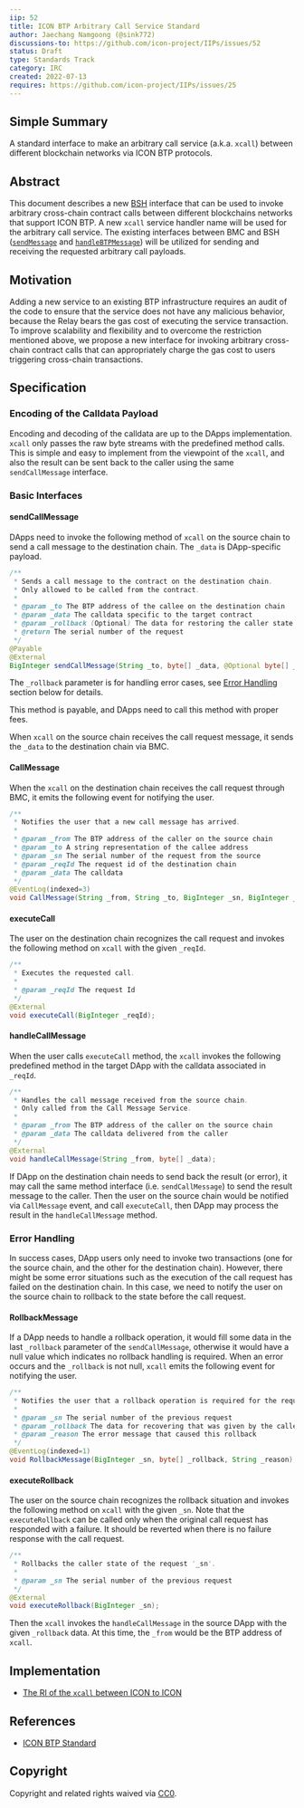 ```yaml
---
iip: 52
title: ICON BTP Arbitrary Call Service Standard
author: Jaechang Namgoong (@sink772)
discussions-to: https://github.com/icon-project/IIPs/issues/52
status: Draft
type: Standards Track
category: IRC
created: 2022-07-13
requires: https://github.com/icon-project/IIPs/issues/25
---
```


## Simple Summary

A standard interface to make an arbitrary call service (a.k.a. `xcall`) between different blockchain networks via
ICON BTP protocols.

## Abstract

This document describes a new [BSH](https://github.com/icon-project/IIPs/blob/master/IIPS/iip-25.md#btp-service-handler) interface
that can be used to invoke arbitrary cross-chain contract calls between different blockchains networks that support ICON BTP.
A new `xcall` service handler name will be used for the arbitrary call service.
The existing interfaces between BMC and BSH ([`sendMessage`](https://github.com/icon-project/IIPs/blob/master/IIPS/iip-25.md#sendmessage)
and [`handleBTPMessage`](https://github.com/icon-project/IIPs/blob/master/IIPS/iip-25.md#handlebtpmessage))
will be utilized for sending and receiving the requested arbitrary call payloads.

## Motivation

Adding a new service to an existing BTP infrastructure requires an audit of the code to ensure that the service
does not have any malicious behavior, because the Relay bears the gas cost of executing the service transaction.
To improve scalability and flexibility and to overcome the restriction mentioned above, we propose a new interface
for invoking arbitrary cross-chain contract calls that can appropriately charge the gas cost to users triggering
cross-chain transactions.

## Specification

### Encoding of the Calldata Payload

Encoding and decoding of the calldata are up to the DApps implementation.
`xcall` only passes the raw byte streams with the predefined method calls.
This is simple and easy to implement from the viewpoint of the `xcall`, and also the result can be sent back
to the caller using the same `sendCallMessage` interface.

### Basic Interfaces

#### sendCallMessage

DApps need to invoke the following method of `xcall` on the source chain to send a call message to the destination chain.
The `_data` is DApp-specific payload.

```java
/**
 * Sends a call message to the contract on the destination chain.
 * Only allowed to be called from the contract.
 *
 * @param _to The BTP address of the callee on the destination chain
 * @param _data The calldata specific to the target contract
 * @param _rollback (Optional) The data for restoring the caller state when an error occurred
 * @return The serial number of the request
 */
@Payable
@External
BigInteger sendCallMessage(String _to, byte[] _data, @Optional byte[] _rollback);
```

The `_rollback` parameter is for handling error cases, see [Error Handling](#error-handling) section below for details.

This method is payable, and DApps need to call this method with proper fees.

When `xcall` on the source chain receives the call request message, it sends the `_data` to the destination chain via BMC.

#### CallMessage

When the `xcall` on the destination chain receives the call request through BMC, it emits the following event for notifying the user.

```java
/**
 * Notifies the user that a new call message has arrived.
 *
 * @param _from The BTP address of the caller on the source chain
 * @param _to A string representation of the callee address
 * @param _sn The serial number of the request from the source
 * @param _reqId The request id of the destination chain
 * @param _data The calldata
 */
@EventLog(indexed=3)
void CallMessage(String _from, String _to, BigInteger _sn, BigInteger _reqId, byte[] _data);
```

#### executeCall

The user on the destination chain recognizes the call request and invokes the following method on `xcall` with the given `_reqId`.

```java
/**
 * Executes the requested call.
 *
 * @param _reqId The request Id
 */
@External
void executeCall(BigInteger _reqId);
```

#### handleCallMessage

When the user calls `executeCall` method, the `xcall` invokes the following predefined method in the target DApp
with the calldata associated in `_reqId`.

```java
/**
 * Handles the call message received from the source chain.
 * Only called from the Call Message Service.
 *
 * @param _from The BTP address of the caller on the source chain
 * @param _data The calldata delivered from the caller
 */
@External
void handleCallMessage(String _from, byte[] _data);
```

If DApp on the destination chain needs to send back the result (or error), it may call the same method interface
(i.e. `sendCallMessage`) to send the result message to the caller.
Then the user on the source chain would be notified via `CallMessage` event, and call `executeCall`,
then DApp may process the result in the `handleCallMessage` method.

### Error Handling

In success cases, DApp users only need to invoke two transactions (one for the source chain, and the other for
the destination chain).  However, there might be some error situations such as the execution of the call request
has failed on the destination chain. In this case, we need to notify the user on the source chain to rollback to the state
before the call request.

#### RollbackMessage

If a DApp needs to handle a rollback operation, it would fill some data in the last `_rollback` parameter of the `sendCallMessage`,
otherwise it would have a null value which indicates no rollback handling is required.
When an error occurs and the `_rollback` is not null, `xcall` emits the following event for notifying the user.

```java
/**
 * Notifies the user that a rollback operation is required for the request '_sn'.
 *
 * @param _sn The serial number of the previous request
 * @param _rollback The data for recovering that was given by the caller
 * @param _reason The error message that caused this rollback
 */
@EventLog(indexed=1)
void RollbackMessage(BigInteger _sn, byte[] _rollback, String _reason);
```

#### executeRollback

The user on the source chain recognizes the rollback situation and invokes the following method on `xcall` with the given `_sn`.
Note that the `executeRollback` can be called only when the original call request has responded with a failure.
It should be reverted when there is no failure response with the call request.

```java
/**
 * Rollbacks the caller state of the request '_sn'.
 *
 * @param _sn The serial number of the previous request
 */
@External
void executeRollback(BigInteger _sn);
```

Then the `xcall` invokes the `handleCallMessage` in the source DApp with the given `_rollback` data.
At this time, the `_from` would be the BTP address of `xcall`.


## Implementation
* [The RI of the `xcall` between ICON to ICON](https://github.com/icon-project/btp/tree/iconloop-v2/javascore/xcall)

## References
* [ICON BTP Standard](https://github.com/icon-project/IIPs/blob/master/IIPS/iip-25.md)

## Copyright
Copyright and related rights waived via [CC0](https://creativecommons.org/publicdomain/zero/1.0/).

